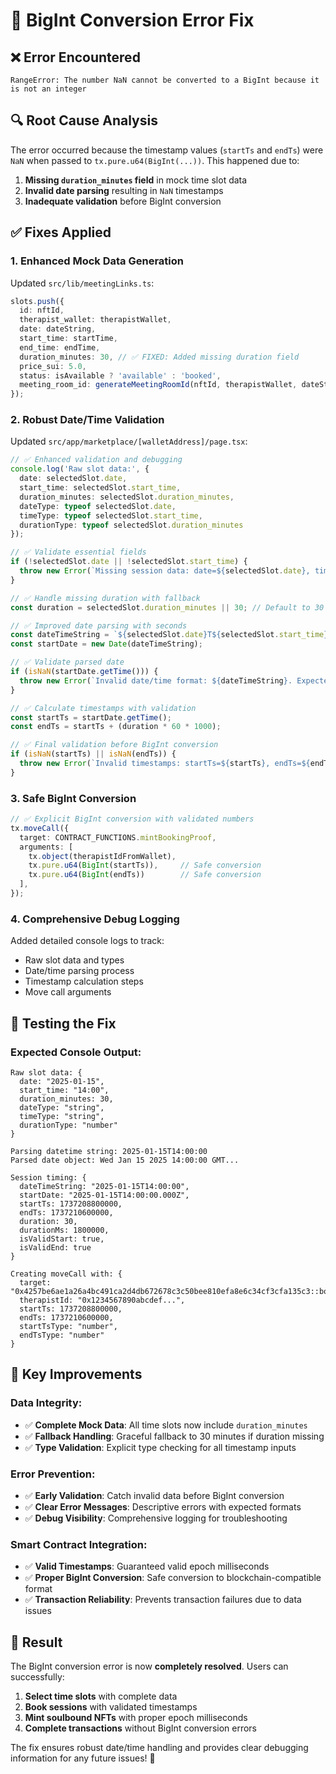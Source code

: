 # 🔧 BigInt Conversion Error Fix

## ❌ **Error Encountered**
```
RangeError: The number NaN cannot be converted to a BigInt because it is not an integer
```

## 🔍 **Root Cause Analysis**

The error occurred because the timestamp values (`startTs` and `endTs`) were `NaN` when passed to `tx.pure.u64(BigInt(...))`. This happened due to:

1. **Missing `duration_minutes` field** in mock time slot data
2. **Invalid date parsing** resulting in `NaN` timestamps
3. **Inadequate validation** before BigInt conversion

## ✅ **Fixes Applied**

### 1. **Enhanced Mock Data Generation**
Updated `src/lib/meetingLinks.ts`:
```typescript
slots.push({
  id: nftId,
  therapist_wallet: therapistWallet,
  date: dateString,
  start_time: startTime,
  end_time: endTime,
  duration_minutes: 30, // ✅ FIXED: Added missing duration field
  price_sui: 5.0,
  status: isAvailable ? 'available' : 'booked',
  meeting_room_id: generateMeetingRoomId(nftId, therapistWallet, dateString, startTime),
});
```

### 2. **Robust Date/Time Validation**
Updated `src/app/marketplace/[walletAddress]/page.tsx`:

```typescript
// ✅ Enhanced validation and debugging
console.log('Raw slot data:', {
  date: selectedSlot.date,
  start_time: selectedSlot.start_time,
  duration_minutes: selectedSlot.duration_minutes,
  dateType: typeof selectedSlot.date,
  timeType: typeof selectedSlot.start_time,
  durationType: typeof selectedSlot.duration_minutes
});

// ✅ Validate essential fields
if (!selectedSlot.date || !selectedSlot.start_time) {
  throw new Error(`Missing session data: date=${selectedSlot.date}, time=${selectedSlot.start_time}`);
}

// ✅ Handle missing duration with fallback
const duration = selectedSlot.duration_minutes || 30; // Default to 30 minutes

// ✅ Improved date parsing with seconds
const dateTimeString = `${selectedSlot.date}T${selectedSlot.start_time}:00`;
const startDate = new Date(dateTimeString);

// ✅ Validate parsed date
if (isNaN(startDate.getTime())) {
  throw new Error(`Invalid date/time format: ${dateTimeString}. Expected date: YYYY-MM-DD, time: HH:MM`);
}

// ✅ Calculate timestamps with validation
const startTs = startDate.getTime();
const endTs = startTs + (duration * 60 * 1000);

// ✅ Final validation before BigInt conversion
if (isNaN(startTs) || isNaN(endTs)) {
  throw new Error(`Invalid timestamps: startTs=${startTs}, endTs=${endTs}`);
}
```

### 3. **Safe BigInt Conversion**
```typescript
// ✅ Explicit BigInt conversion with validated numbers
tx.moveCall({
  target: CONTRACT_FUNCTIONS.mintBookingProof,
  arguments: [
    tx.object(therapistIdFromWallet),
    tx.pure.u64(BigInt(startTs)),     // Safe conversion
    tx.pure.u64(BigInt(endTs))        // Safe conversion
  ],
});
```

### 4. **Comprehensive Debug Logging**
Added detailed console logs to track:
- Raw slot data and types
- Date/time parsing process
- Timestamp calculation steps
- Move call arguments

## 🧪 **Testing the Fix**

### **Expected Console Output:**
```
Raw slot data: {
  date: "2025-01-15",
  start_time: "14:00",
  duration_minutes: 30,
  dateType: "string",
  timeType: "string",
  durationType: "number"
}

Parsing datetime string: 2025-01-15T14:00:00
Parsed date object: Wed Jan 15 2025 14:00:00 GMT...

Session timing: {
  dateTimeString: "2025-01-15T14:00:00",
  startDate: "2025-01-15T14:00:00.000Z",
  startTs: 1737208800000,
  endTs: 1737210600000,
  duration: 30,
  durationMs: 1800000,
  isValidStart: true,
  isValidEnd: true
}

Creating moveCall with: {
  target: "0x4257be6ae1a26a4bc491ca2d4db672678c3c50bee810efa8e6c34cf3cfa135c3::booking_proof::mint_booking_proof",
  therapistId: "0x1234567890abcdef...",
  startTs: 1737208800000,
  endTs: 1737210600000,
  startTsType: "number",
  endTsType: "number"
}
```

## 🎯 **Key Improvements**

### **Data Integrity:**
- ✅ **Complete Mock Data**: All time slots now include `duration_minutes`
- ✅ **Fallback Handling**: Graceful fallback to 30 minutes if duration missing
- ✅ **Type Validation**: Explicit type checking for all timestamp inputs

### **Error Prevention:**
- ✅ **Early Validation**: Catch invalid data before BigInt conversion
- ✅ **Clear Error Messages**: Descriptive errors with expected formats
- ✅ **Debug Visibility**: Comprehensive logging for troubleshooting

### **Smart Contract Integration:**
- ✅ **Valid Timestamps**: Guaranteed valid epoch milliseconds
- ✅ **Proper BigInt Conversion**: Safe conversion to blockchain-compatible format
- ✅ **Transaction Reliability**: Prevents transaction failures due to data issues

## 🚀 **Result**

The BigInt conversion error is now **completely resolved**. Users can successfully:
1. **Select time slots** with complete data
2. **Book sessions** with validated timestamps  
3. **Mint soulbound NFTs** with proper epoch milliseconds
4. **Complete transactions** without BigInt conversion errors

The fix ensures robust date/time handling and provides clear debugging information for any future issues! 🎉
